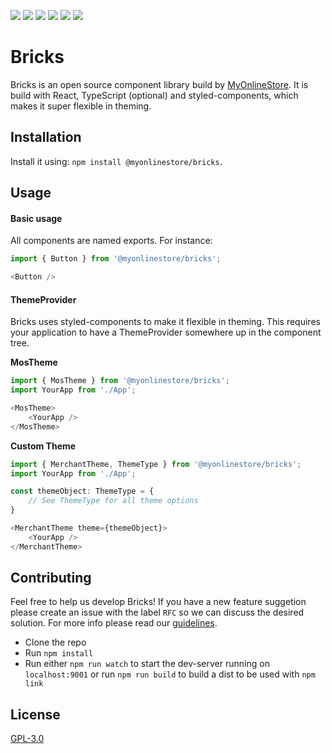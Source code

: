 [![](https://circleci.com/gh/MyOnlineStore/bricks/tree/master.svg?style=shield)](https://circleci.com/gh/MyOnlineStore/bricks/tree/master) [![](https://api.codeclimate.com/v1/badges/af815fd9f588fcf86d8f/test_coverage)](https://codeclimate.com/github/MyOnlineStore/bricks/test_coverage) [![](https://api.codeclimate.com/v1/badges/af815fd9f588fcf86d8f/maintainability)](https://codeclimate.com/github/MyOnlineStore/bricks/maintainability) [![](https://img.shields.io/badge/style-%F0%9F%92%85%20styled--components-orange.svg?colorB=daa357&colorA=db748e)](https://github.com/styled-components/styled-components) [![](https://badges.frapsoft.com/os/gpl/gpl.png?v=103)](https://opensource.org/licenses/GPL-3.0/) [![](https://img.shields.io/badge/code_style-prettier-ff69b4.svg?style=flat-square)](https://github.com/prettier/prettier)
# Bricks

Bricks is an open source component library build by [MyOnlineStore](https://www.myonlinestore.com). It is build with React, TypeScript (optional) and styled-components, which makes it super flexible in theming.

## Installation

Install it using: `npm install @myonlinestore/bricks`.

## Usage
#### Basic usage
All components are named exports. For instance:

```typescript
import { Button } from '@myonlinestore/bricks';

<Button />
```

#### ThemeProvider

Bricks uses styled-components to make it flexible in theming. This requires your application to have a ThemeProvider somewhere up in the component tree.

**MosTheme**
```typescript
import { MosTheme } from '@myonlinestore/bricks';
import YourApp from './App';

<MosTheme>
    <YourApp />
</MosTheme>
```
 
**Custom Theme**
```typescript
import { MerchantTheme, ThemeType } from '@myonlinestore/bricks';
import YourApp from './App';

const themeObject: ThemeType = {
    // See ThemeType for all theme options
}

<MerchantTheme theme={themeObject}>
    <YourApp />
</MerchantTheme>
```

## Contributing

Feel free to help us develop Bricks! If you have a new feature suggetion please create an issue with the label `RFC` so we can discuss the desired solution. For more info please read our 
[guidelines](https://github.com/MyOnlineStore/bricks/blob/master/CONTRIBUTING.md).

- Clone the repo
- Run `npm install`
- Run either `npm run watch` to start the dev-server running on `localhost:9001` or run `npm run build` to build a dist 
to be used with `npm link`

## License

[GPL-3.0](https://opensource.org/licenses/GPL-3.0/)
